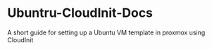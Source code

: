 # Ubuntru-CloudInit-Docs
A short guide for setting up a Ubuntu VM template in proxmox using CloudInit
